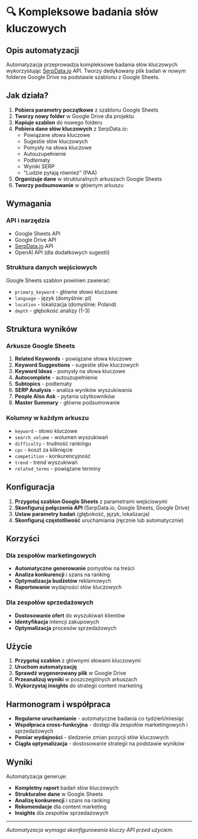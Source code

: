 # 🔍 Kompleksowe badania słów kluczowych

## Opis automatyzacji

Automatyzacja przeprowadza kompleksowe badania słów kluczowych wykorzystując [SerpData.io](https://serpdata.io/) API. Tworzy dedykowany plik badań w nowym folderze Google Drive na podstawie szablonu z Google Sheets.

## Jak działa?

1. **Pobiera parametry początkowe** z szablonu Google Sheets
2. **Tworzy nowy folder** w Google Drive dla projektu
3. **Kopiuje szablon** do nowego folderu
4. **Pobiera dane słów kluczowych** z SerpData.io:
   - Powiązane słowa kluczowe
   - Sugestie słów kluczowych
   - Pomysły na słowa kluczowe
   - Autouzupełnienie
   - Podtematy
   - Wyniki SERP
   - "Ludzie pytają również" (PAA)
5. **Organizuje dane** w strukturalnych arkuszach Google Sheets
6. **Tworzy podsumowanie** w głównym arkuszu

## Wymagania

### API i narzędzia
- Google Sheets API
- Google Drive API
- [SerpData.io](https://serpdata.io/) API
- OpenAI API (dla dodatkowych sugestii)

### Struktura danych wejściowych
Google Sheets szablon powinien zawierać:
- `primary_keyword` - główne słowo kluczowe
- `language` - język (domyślnie: pl)
- `location` - lokalizacja (domyślnie: Poland)
- `depth` - głębokość analizy (1-3)

## Struktura wyników

### Arkusze Google Sheets
1. **Related Keywords** - powiązane słowa kluczowe
2. **Keyword Suggestions** - sugestie słów kluczowych
3. **Keyword Ideas** - pomysły na słowa kluczowe
4. **Autocomplete** - autouzupełnienie
5. **Subtopics** - podtematy
6. **SERP Analysis** - analiza wyników wyszukiwania
7. **People Also Ask** - pytania użytkowników
8. **Master Summary** - główne podsumowanie

### Kolumny w każdym arkuszu
- `keyword` - słowo kluczowe
- `search_volume` - wolumen wyszukiwań
- `difficulty` - trudność rankingu
- `cpc` - koszt za kliknięcie
- `competition` - konkurencyjność
- `trend` - trend wyszukiwań
- `related_terms` - powiązane terminy

## Konfiguracja

1. **Przygotuj szablon Google Sheets** z parametrami wejściowymi
2. **Skonfiguruj połączenia API** (SerpData.io, Google Sheets, Google Drive)
3. **Ustaw parametry badań** (głębokość, język, lokalizacja)
4. **Skonfiguruj częstotliwość** uruchamiania (ręcznie lub automatycznie)

## Korzyści

### Dla zespołów marketingowych
- **Automatyczne generowanie** pomysłów na treści
- **Analiza konkurencji** i szans na ranking
- **Optymalizacja budżetów** reklamowych
- **Raportowanie** wydajności słów kluczowych

### Dla zespołów sprzedażowych
- **Dostosowanie ofert** do wyszukiwań klientów
- **Identyfikacja** intencji zakupowych
- **Optymalizacja** procesów sprzedażowych

## Użycie

1. **Przygotuj szablon** z głównymi słowami kluczowymi
2. **Uruchom automatyzację**
3. **Sprawdź wygenerowany plik** w Google Drive
4. **Przeanalizuj wyniki** w poszczególnych arkuszach
5. **Wykorzystaj insights** do strategii content marketing

## Harmonogram i współpraca

- **Regularne uruchamianie** - automatyczne badania co tydzień/miesiąc
- **Współpraca cross-funkcyjna** - dostęp dla zespołów marketingowych i sprzedażowych
- **Pomiar wydajności** - śledzenie zmian pozycji słów kluczowych
- **Ciągła optymalizacja** - dostosowanie strategii na podstawie wyników

## Wyniki

Automatyzacja generuje:
- **Kompletny raport** badań słów kluczowych
- **Strukturalne dane** w Google Sheets
- **Analizę konkurencji** i szans na ranking
- **Rekomendacje** dla content marketing
- **Insights** dla zespołów sprzedażowych

---

*Automatyzacja wymaga skonfigurowania kluczy API przed użyciem.* 
